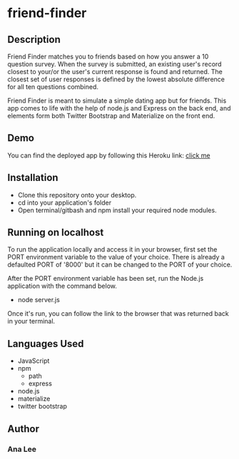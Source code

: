 # friend-finder

## Description

Friend Finder matches you to friends based on how you answer a 10 question survey. When the survey is submitted, an existing user's record closest to your/or the user's current response is found and returned. The closest set of user responses is defined by the lowest absolute difference for all ten questions combined.

Friend Finder is meant to simulate a simple dating app but for friends. This app comes to life with the help of node.js and Express on the back end, and elements form both Twitter Bootstrap and Materialize on the front end.

## Demo

You can find the deployed app by following this Heroku link: [click me](https://uwbc-friend-finder.herokuapp.com/)

## Installation

* Clone this repository onto your desktop.
* cd into your application's folder
* Open terminal/gitbash and npm install your required node modules.

## Running on localhost 

To run the application locally and access it in your browser, first set the PORT environment variable to the value of your choice. There is already a defaulted PORT of '8000' but it can be changed to the PORT of your choice.

After the PORT environment variable has been set, run the Node.js application with the command below.
 * node server.js
 
Once it's run, you can follow the link to the browser that was returned back in your terminal.

## Languages Used
  * JavaScript
  * npm
    * path
    * express
  * node.js
  * materialize
  * twitter bootstrap
  

## Author

### Ana Lee
